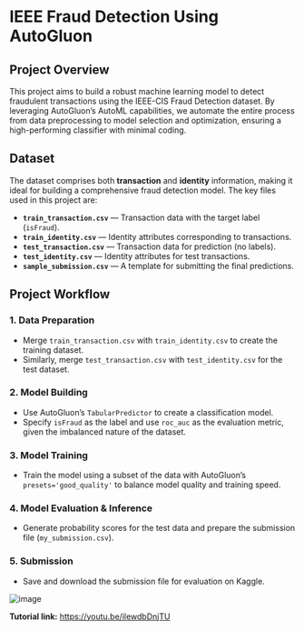 # **IEEE Fraud Detection Using AutoGluon**

## **Project Overview**
This project aims to build a robust machine learning model to detect fraudulent transactions using the IEEE-CIS Fraud Detection dataset. By leveraging AutoGluon’s AutoML capabilities, we automate the entire process from data preprocessing to model selection and optimization, ensuring a high-performing classifier with minimal coding.

## **Dataset**
The dataset comprises both **transaction** and **identity** information, making it ideal for building a comprehensive fraud detection model. The key files used in this project are:

- **`train_transaction.csv`** — Transaction data with the target label (`isFraud`).
- **`train_identity.csv`** — Identity attributes corresponding to transactions.
- **`test_transaction.csv`** — Transaction data for prediction (no labels).
- **`test_identity.csv`** — Identity attributes for test transactions.
- **`sample_submission.csv`** — A template for submitting the final predictions.

## **Project Workflow**
### **1. Data Preparation**
- Merge `train_transaction.csv` with `train_identity.csv` to create the training dataset.
- Similarly, merge `test_transaction.csv` with `test_identity.csv` for the test dataset.

### **2. Model Building**
- Use AutoGluon’s `TabularPredictor` to create a classification model.
- Specify `isFraud` as the label and use `roc_auc` as the evaluation metric, given the imbalanced nature of the dataset.

### **3. Model Training**
- Train the model using a subset of the data with AutoGluon’s `presets='good_quality'` to balance model quality and training speed.

### **4. Model Evaluation & Inference**
- Generate probability scores for the test data and prepare the submission file (`my_submission.csv`).

### **5. Submission**
- Save and download the submission file for evaluation on Kaggle.


![image](https://github.com/user-attachments/assets/efb8e342-60f2-41b7-952c-f3383817697a)


**Tutorial link:** https://youtu.be/ilewdbDnjTU


